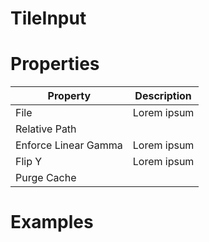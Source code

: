 # TileInput


# Properties


| Property | Description| 
| -------- | -----------|
| File | Lorem ipsum |
| Relative Path |  |
| Enforce Linear Gamma | Lorem ipsum |
| Flip Y | Lorem ipsum |
| Purge Cache |  |




# Examples
